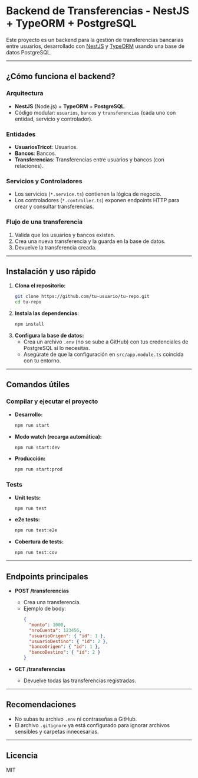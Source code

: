 # Backend de Transferencias - NestJS + TypeORM + PostgreSQL

Este proyecto es un backend para la gestión de transferencias bancarias entre usuarios, desarrollado con [NestJS](https://nestjs.com/) y [TypeORM](https://typeorm.io/) usando una base de datos PostgreSQL.

---

## ¿Cómo funciona el backend?

### Arquitectura
- **NestJS** (Node.js) + **TypeORM** + **PostgreSQL**.
- Código modular: `usuarios`, `bancos` y `transferencias` (cada uno con entidad, servicio y controlador).

### Entidades
- **UsuariosTricot**: Usuarios.
- **Bancos**: Bancos.
- **Transferencias**: Transferencias entre usuarios y bancos (con relaciones).

### Servicios y Controladores
- Los servicios (`*.service.ts`) contienen la lógica de negocio.
- Los controladores (`*.controller.ts`) exponen endpoints HTTP para crear y consultar transferencias.

### Flujo de una transferencia
1. Valida que los usuarios y bancos existen.
2. Crea una nueva transferencia y la guarda en la base de datos.
3. Devuelve la transferencia creada.

---

## Instalación y uso rápido

1. **Clona el repositorio:**
   ```sh
   git clone https://github.com/tu-usuario/tu-repo.git
   cd tu-repo
   ```
2. **Instala las dependencias:**
   ```sh
   npm install
   ```
3. **Configura la base de datos:**
   - Crea un archivo `.env` (no se sube a GitHub) con tus credenciales de PostgreSQL si lo necesitas.
   - Asegúrate de que la configuración en `src/app.module.ts` coincida con tu entorno.

---

## Comandos útiles

### Compilar y ejecutar el proyecto

- **Desarrollo:**
  ```sh
  npm run start
  ```
- **Modo watch (recarga automática):**
  ```sh
  npm run start:dev
  ```
- **Producción:**
  ```sh
  npm run start:prod
  ```

### Tests

- **Unit tests:**
  ```sh
  npm run test
  ```
- **e2e tests:**
  ```sh
  npm run test:e2e
  ```
- **Cobertura de tests:**
  ```sh
  npm run test:cov
  ```

---

## Endpoints principales

- **POST /transferencias**
  - Crea una transferencia.
  - Ejemplo de body:
    ```json
    {
      "monto": 1000,
      "nroCuenta": 123456,
      "usuarioOrigen": { "id": 1 },
      "usuarioDestino": { "id": 2 },
      "bancoOrigen": { "id": 1 },
      "bancoDestino": { "id": 2 }
    }
    ```

- **GET /transferencias**
  - Devuelve todas las transferencias registradas.

---

## Recomendaciones
- No subas tu archivo `.env` ni contraseñas a GitHub.
- El archivo `.gitignore` ya está configurado para ignorar archivos sensibles y carpetas innecesarias.

---

## Licencia
MIT
